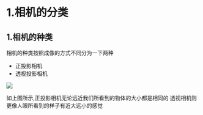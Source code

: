 # 1.相机的分类
## 1.相机的种类
相机的种类按照成像的方式不同分为一下两种
* 正投影相机
* 透视投影相机

![](http://ouewomi2z.bkt.clouddn.com/17-8-17/35786221.jpg)

如上图所示,正投影相机无论远近我们所看到的物体的大小都是相同的
透视相机则更像人眼所看到的样子有近大远小的感觉
